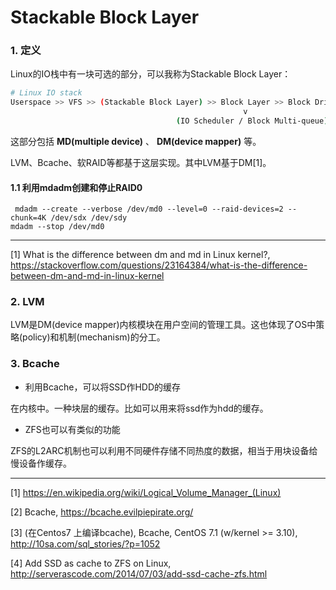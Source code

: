 # Stackable Block Layer

### 1. 定义

Linux的IO栈中有一块可选的部分，可以我称为Stackable Block Layer：

```bash
# Linux IO stack
Userspace >> VFS >> (Stackable Block Layer) >> Block Layer >> Block Drivers >> Storage Hardware
                                                    v
                                     (IO Scheduler / Block Multi-queue)
```

这部分包括 **MD(multiple device)** 、 **DM(device mapper)** 等。

LVM、Bcache、软RAID等都基于这层实现。其中LVM基于DM[1]。


#### 1.1 利用mdadm创建和停止RAID0

```
 mdadm --create --verbose /dev/md0 --level=0 --raid-devices=2 --chunk=4K /dev/sdx /dev/sdy
mdadm --stop /dev/md0
```

---
[1] What is the difference between dm and md in Linux kernel?, https://stackoverflow.com/questions/23164384/what-is-the-difference-between-dm-and-md-in-linux-kernel

### 2. LVM

LVM是DM(device mapper)内核模块在用户空间的管理工具。这也体现了OS中策略(policy)和机制(mechanism)的分工。



### 3. Bcache

* 利用Bcache，可以将SSD作HDD的缓存

在内核中。一种块层的缓存。比如可以用来将ssd作为hdd的缓存。

* ZFS也可以有类似的功能

ZFS的L2ARC机制也可以利用不同硬件存储不同热度的数据，相当于用块设备给慢设备作缓存。

---
[1] https://en.wikipedia.org/wiki/Logical_Volume_Manager_(Linux)

[2] Bcache, https://bcache.evilpiepirate.org/

[3] (在Centos7 上编译bcache), Bcache, CentOS 7.1 (w/kernel >= 3.10), http://10sa.com/sql_stories/?p=1052

[4] Add SSD as cache to ZFS on Linux, http://serverascode.com/2014/07/03/add-ssd-cache-zfs.html